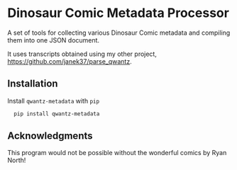 # Dinosaur Comic Metadata Processor

A set of tools for collecting various Dinosaur Comic metadata and compiling them into one JSON document.

It uses transcripts obtained using my other project, https://github.com/janek37/parse_qwantz.

## Installation

Install `qwantz-metadata` with `pip`

```bash
  pip install qwantz-metadata
```

## Acknowledgments

This program would not be possible without the wonderful comics by Ryan North!
